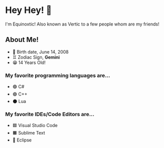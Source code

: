 # Hey Hey! 👋

I'm Equinoxtic! Also known as Vertic to a few people whom are my friends!

## About Me!

* 🍰 Birth date, June 14, 2008
* ♊ Zodiac Sign, **Gemini**
* 😁 14 Years Old!

### My favorite programming languages are...

* 🟢 C# 
* 🟣 C++
* 🌑 Lua

### My favorite IDEs/Code Editors are...

* 🟦 Visual Studio Code
* 🟧 Sublime Text
* 🔵 Eclipse

<!--
**Equinoxtic/Equinoxtic** is a ✨ _special_ ✨ repository because its `README.md` (this file) appears on your GitHub profile.
-->
